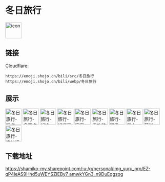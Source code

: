 # 冬日旅行
<img src="https://emoji.shojo.cn/bili/src/冬日旅行/icon.png" width="50" height="50" alt="icon">

## 链接
Cloudflare:
```
https://emoji.shojo.cn/bili/src/冬日旅行
https://emoji.shojo.cn/bili/webp/冬日旅行
```
## 展示
<img src="https://emoji.shojo.cn/bili/src/冬日旅行/冬日旅行-踩点.png" width="50" height="50" alt="冬日旅行-踩点">
<img src="https://emoji.shojo.cn/bili/src/冬日旅行/冬日旅行-多穿点.png" width="50" height="50" alt="冬日旅行-多穿点">
<img src="https://emoji.shojo.cn/bili/src/冬日旅行/冬日旅行-好冷.png" width="50" height="50" alt="冬日旅行-好冷">
<img src="https://emoji.shojo.cn/bili/src/冬日旅行/冬日旅行-好漂亮.png" width="50" height="50" alt="冬日旅行-好漂亮">
<img src="https://emoji.shojo.cn/bili/src/冬日旅行/冬日旅行-寂寞.png" width="50" height="50" alt="冬日旅行-寂寞">
<img src="https://emoji.shojo.cn/bili/src/冬日旅行/冬日旅行-看攻略.png" width="50" height="50" alt="冬日旅行-看攻略">
<img src="https://emoji.shojo.cn/bili/src/冬日旅行/冬日旅行-暖乎.png" width="50" height="50" alt="冬日旅行-暖乎">
<img src="https://emoji.shojo.cn/bili/src/冬日旅行/冬日旅行-爬山.png" width="50" height="50" alt="冬日旅行-爬山">
<img src="https://emoji.shojo.cn/bili/src/冬日旅行/冬日旅行-芜湖.png" width="50" height="50" alt="冬日旅行-芜湖">
<img src="https://emoji.shojo.cn/bili/src/冬日旅行/冬日旅行-这边请.png" width="50" height="50" alt="冬日旅行-这边请">

## 下载地址

https://shamiko-my.sharepoint.com/:u:/g/personal/img_yuru_pro/EZ-qP4leAS9Hhd5uWEYSZIEBy7_amwkYGn3_n9DuEqgzog